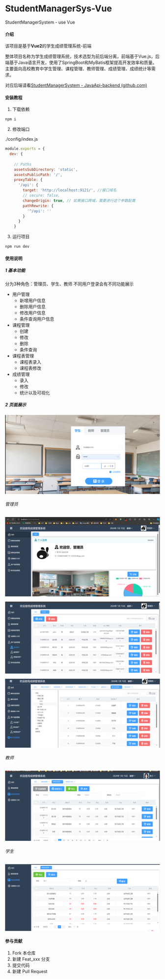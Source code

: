 # StudentManagerSys-Vue
StudentManagerSystem - use Vue 

#### 介绍

该项目是基于**Vue2**的学生成绩管理系统-前端 

整体项目名称为学生成绩管理系统，技术选型为前后端分离，前端基于Vue.js，后端基于Java语言开发，使用了SpringBoot和MyBatis框架提高开发效率和质量。主要面向高校教育中学生管理、课程管理、教师管理、成绩管理、成绩统计等需求。

对应后端请看[StudentManagerSystem - JavaApi-backend (github.com)](https://github.com/Patrickming/StudentManagerSysApi)



#### 安装教程

1. 下载依赖

```bash
npm i
```

2. 修改端口

./config/index.js

```js
module.exports = {
  dev: {

    // Paths
    assetsSubDirectory: 'static',
    assetsPublicPath: '/',
    proxyTable: {
      '/api': {
        target: 'http://localhost:9121/', //接口域名
        // secure: false,
        changeOrigin: true, // 如果接口跨域，需要进行这个参数配置
        pathRewrite: {
          '^/api': ''
        }
      }
    }
```

3. 运行项目

```bash
npm run dev
```





#### 使用说明

##### 1 基本功能

分为3种角色：管理员、学生、教师  不同用户登录会有不同功能展示

- 用户管理
  - 新增用户信息
  - 删除用户信息
  - 修改用户信息
  - 条件查询用户信息
- 课程管理
  - 创建
  - 修改
  - 删除
  - 条件查询
- 课程表管理
  - 课程表录入
  - 课程表修改
- 成绩管理
  - 录入
  - 修改
  - 统计以及可视化

##### 2 页面展示

![image-20240115160720173.png (1995×1018) (raw.githubusercontent.com)](https://raw.githubusercontent.com/Patrickming/StudentManagerSys-Vue/main/assets/image-20240115160720173.png)

###### 管理员

![image-20240115155846971.png (2548×1304) (raw.githubusercontent.com)](https://raw.githubusercontent.com/Patrickming/StudentManagerSys-Vue/main/assets/image-20240115155846971.png)

![image-20240115160011529.png (2540×1183) (raw.githubusercontent.com)](https://raw.githubusercontent.com/Patrickming/StudentManagerSys-Vue/main/assets/image-20240115160011529.png)

![image-20240115160415597.png (2554×1137) (raw.githubusercontent.com)](https://raw.githubusercontent.com/Patrickming/StudentManagerSys-Vue/main/assets/image-20240115160415597.png)

###### 教师

![image-20240115160529178.png (2560×1161) (raw.githubusercontent.com)](https://raw.githubusercontent.com/Patrickming/StudentManagerSys-Vue/main/assets/image-20240115160529178.png)

###### 学生

![image-20240115160756611.png (2539×1095) (raw.githubusercontent.com)](https://raw.githubusercontent.com/Patrickming/StudentManagerSys-Vue/main/assets/image-20240115160756611.png)



#### 参与贡献

1.  Fork 本仓库
2.  新建 Feat_xxx 分支
3.  提交代码
4.  新建 Pull Request
